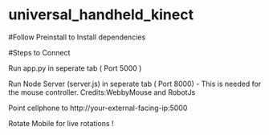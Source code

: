 # universal_handheld_kinect

#Follow Preinstall to Install dependencies

#Steps to Connect

Run app.py in seperate tab ( Port 5000 )

Run Node Server (server.js) in seperate tab ( Port 8000) - This is needed for the mouse controller. Credits:WebbyMouse and RobotJs

Point cellphone to http://your-external-facing-ip:5000

Rotate Mobile for live rotations !

